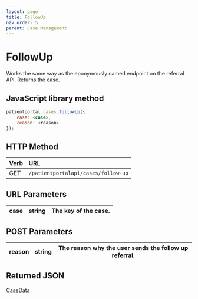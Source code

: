 ```yaml
---
layout: page
title: FollowUp
nav_order: 5
parent: Case Management
---
```


# FollowUp

Works the same way as the eponymously named endpoint on the referral API. Returns the case.

## JavaScript library method

```javascript
patientportal.cases.followUp({
    case: <case>,
    reason: <reason>
});
```

## HTTP Method

| Verb | URL                                               |
|:-----|:--------------------------------------------------|
| GET | `/patientportalapi/cases/follow-up` |

## URL Parameters

| case | string | The key of the case. |
| --- | --- | --- |

## POST Parameters

| reason | string | The reason why the user sends the follow up referral. |
| --- | --- | --- |

## Returned JSON

[CaseData](#_CaseData)
